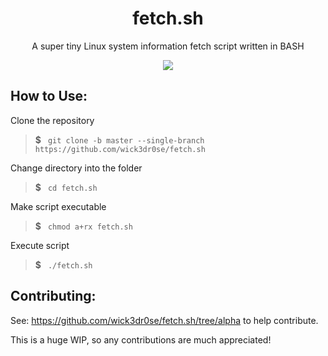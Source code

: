 <div align="center">
<h1>fetch.sh</h1>
<p>A super tiny Linux system information fetch script written in BASH</p>
<img src="https://github.com/wick3dr0se/fetch.sh/blob/master/screen.png"></img>
</div>

## How to Use:
Clone the repository

> **$**&ensp; `git clone -b master --single-branch https://github.com/wick3dr0se/fetch.sh`

Change directory into the folder

> **$**&ensp; `cd fetch.sh`

Make script executable

> **$**&ensp; `chmod a+rx fetch.sh`

Execute script

> **$**&ensp; `./fetch.sh`

## Contributing:
See: https://github.com/wick3dr0se/fetch.sh/tree/alpha to help contribute. 

This is a huge WIP, so any contributions are much appreciated!
